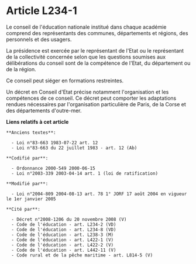 # Article L234-1

Le conseil de l'éducation nationale institué dans chaque académie comprend des représentants des communes, départements et
régions, des personnels et des usagers.

La présidence est exercée par le représentant de l'Etat ou le représentant de la collectivité concernée selon que les
questions soumises aux délibérations du conseil sont de la compétence de l'Etat, du département ou de la région.

Ce conseil peut siéger en formations restreintes.

Un décret en Conseil d'Etat précise notamment l'organisation et les compétences de ce conseil. Ce décret peut comporter les
adaptations rendues nécessaires par l'organisation particulière de Paris, de la Corse et des départements d'outre-mer.

**Liens relatifs à cet article**

	**Anciens textes**:

	  - Loi n°83-663 1983-07-22 art. 12
	  - Loi n°83-663 du 22 juillet 1983 - art. 12 (Ab)

	**Codifié par**:

	  - Ordonnance 2000-549 2000-06-15
	  - Loi n°2003-339 2003-04-14 art. 1 (loi de ratification)

	**Modifié par**:

	  - Loi n°2004-809 2004-08-13 art. 78 1° JORF 17 août 2004 en vigueur le 1er janvier 2005

	**Cité par**:

	  - Décret n°2008-1206 du 20 novembre 2008 (V)
	  - Code de l'éducation - art. L234-2 (VD)
	  - Code de l'éducation - art. L234-8 (VD)
	  - Code de l'éducation - art. L238-3 (M)
	  - Code de l'éducation - art. L422-1 (V)
	  - Code de l'éducation - art. L422-2 (V)
	  - Code de l'éducation - art. L442-11 (V)
	  - Code rural et de la pêche maritime - art. L814-5 (V)
